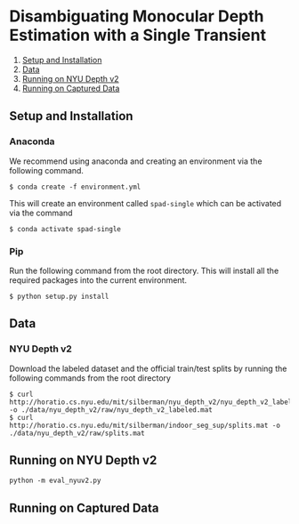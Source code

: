 

# Disambiguating Monocular Depth Estimation with a Single Transient

1.  [Setup and Installation](#orgaad60bb)
2.  [Data](#org767979a)
3.  [Running on NYU Depth v2](#orgdaf3ca1)
4.  [Running on Captured Data](#orge67e9c4)


<a id="orgaad60bb"></a>

## Setup and Installation


### Anaconda

We recommend using anaconda and creating an environment via the following
command.

    $ conda create -f environment.yml

This will create an environment called `spad-single` which can be activated via
the command

    $ conda activate spad-single


### Pip

Run the following command from the root directory. This will install all the
required packages into the current environment.

    $ python setup.py install


<a id="org767979a"></a>

## Data


### NYU Depth v2

Download the labeled dataset and the official train/test splits by running the
following commands from the root directory

    $ curl http://horatio.cs.nyu.edu/mit/silberman/nyu_depth_v2/nyu_depth_v2_labeled.mat -o ./data/nyu_depth_v2/raw/nyu_depth_v2_labeled.mat
    $ curl http://horatio.cs.nyu.edu/mit/silberman/indoor_seg_sup/splits.mat -o ./data/nyu_depth_v2/raw/splits.mat


<a id="orgdaf3ca1"></a>

## Running on NYU Depth v2

    python -m eval_nyuv2.py


<a id="orge67e9c4"></a>

## Running on Captured Data

